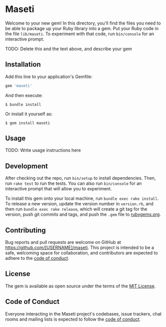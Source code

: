 # Maseti

Welcome to your new gem! In this directory, you'll find the files you need to be able to package up your Ruby library into a gem. Put your Ruby code in the file `lib/maseti`. To experiment with that code, run `bin/console` for an interactive prompt.

TODO: Delete this and the text above, and describe your gem

## Installation

Add this line to your application's Gemfile:

```ruby
gem 'maseti'
```

And then execute:

    $ bundle install

Or install it yourself as:

    $ gem install maseti

## Usage

TODO: Write usage instructions here

## Development

After checking out the repo, run `bin/setup` to install dependencies. Then, run `rake test` to run the tests. You can also run `bin/console` for an interactive prompt that will allow you to experiment.

To install this gem onto your local machine, run `bundle exec rake install`. To release a new version, update the version number in `version.rb`, and then run `bundle exec rake release`, which will create a git tag for the version, push git commits and tags, and push the `.gem` file to [rubygems.org](https://rubygems.org).

## Contributing

Bug reports and pull requests are welcome on GitHub at https://github.com/[USERNAME]/maseti. This project is intended to be a safe, welcoming space for collaboration, and contributors are expected to adhere to the [code of conduct](https://github.com/[USERNAME]/maseti/blob/master/CODE_OF_CONDUCT.md).


## License

The gem is available as open source under the terms of the [MIT License](https://opensource.org/licenses/MIT).

## Code of Conduct

Everyone interacting in the Maseti project's codebases, issue trackers, chat rooms and mailing lists is expected to follow the [code of conduct](https://github.com/[USERNAME]/maseti/blob/master/CODE_OF_CONDUCT.md).
